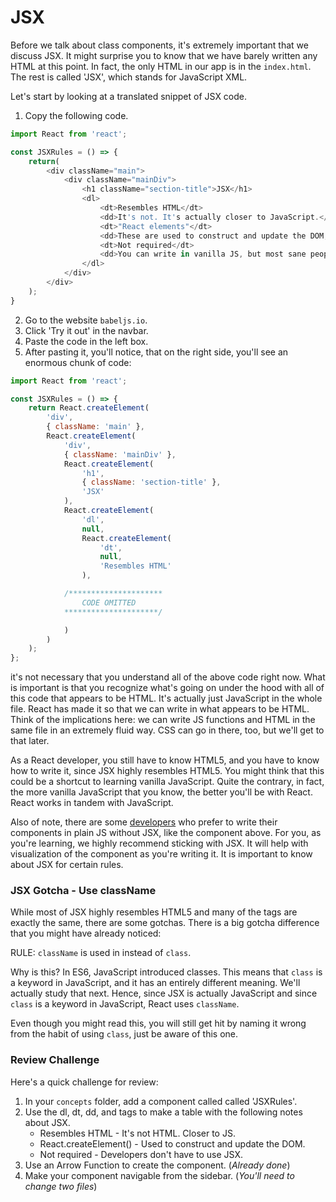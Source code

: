 # JSX
Before we talk about class components, it's extremely important that we discuss JSX. It might surprise you to know that we have barely written any HTML at this point. In fact, the only HTML in our app is in the `index.html`. The rest is called 'JSX', which stands for JavaScript XML. 

Let's start by looking at a translated snippet of JSX code. 

1. Copy the following code.

```js
import React from 'react';

const JSXRules = () => {
	return(
		<div className="main">
			<div className="mainDiv">
				<h1 className="section-title">JSX</h1> 
				<dl>
					<dt>Resembles HTML</dt>
					<dd>It's not. It's actually closer to JavaScript.</dd>
					<dt>"React elements"</dt>
					<dd>These are used to construct and update the DOM, or what you see on the screen.</dd>
					<dt>Not required</dt>
					<dd>You can write in vanilla JS, but most sane people use JSX.</dd>
				</dl>
			</div>
		</div>
	);
}
```

2. Go to the website `babeljs.io`. 
3. Click 'Try it out' in the navbar. 
4. Paste the code in the left box.
5. After pasting it, you'll notice, that on the right side, you'll see an enormous chunk of code: 

```js
import React from 'react';

const JSXRules = () => {
	return React.createElement(
		'div',
		{ className: 'main' },
		React.createElement(
			'div',
			{ className: 'mainDiv' },
			React.createElement(
				'h1',
				{ className: 'section-title' },
				'JSX'
			),
			React.createElement(
				'dl',
				null,
				React.createElement(
					'dt',
					null,
					'Resembles HTML'
				),

			/*********************
				CODE OMITTED
			*********************/

			)
		)
	);
};
```

it's not necessary that you understand all of the above code right now. What is important is that you recognize  what's going on under the hood with all of this code that appears to be HTML. It's actually just JavaScript in the whole file. React has made it so that we can write in what appears to be HTML. Think of the implications here: we can write JS functions and HTML in the same file in an extremely fluid way. CSS can go in there, too, but we'll get to that later. 


 As a React developer, you still have to know HTML5, and you have to know how to write it, since JSX highly resembles HTML5.  You might think that this could be a shortcut to learning vanilla JavaScript. Quite the contrary, in fact, the more vanilla JavaScript that you know, the better you'll be with React.  React works in tandem with JavaScript.

Also of note, there are some [developers](https://www.reddit.com/r/javascript/comments/2cknh2/react_js_jsx_vs_js/) who prefer to write their components in plain JS without JSX, like the component above. For you, as you're learning, we highly recommend sticking with JSX. It will help with visualization of the component as you're writing it. It is important to know about JSX for certain rules. 

### JSX Gotcha - Use className
While most of JSX highly resembles HTML5 and many of the tags are exactly the same, there are some gotchas. There is a big gotcha difference that you might have already noticed:

RULE: `className` is used in instead of `class`. 

Why is this? In ES6, JavaScript introduced classes. This means that `class` is a keyword in JavaScript, and it has an entirely different meaning. We'll actually study that next. Hence, since JSX is actually JavaScript and since `class` is a keyword in JavaScript, React uses `className`.

Even though you might read this, you will still get hit by naming it wrong from the habit of using `class`, just be aware of this one. 

### Review Challenge
Here's a quick challenge for review:

1. In your `concepts` folder, add a component called called 'JSXRules'. 
2. Use the dl, dt, dd, and tags to make a table with the following notes about JSX.
	* Resembles HTML - It's not HTML. Closer to JS.
	* React.createElement() - Used to construct and update the DOM.
	* Not required - Developers don't have to use JSX. 
3. Use an Arrow Function to create the component. (*Already done*)
4. Make your component navigable from the sidebar. (*You'll need to change two files*) 


